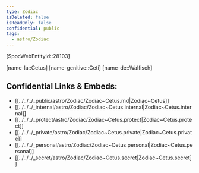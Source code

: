 ```yaml
---
type: Zodiac
isDeleted: false
isReadOnly: false
confidential: public
tags:
  - astro/Zodiac
---
```

[SpocWebEntityId::28103]



[name-la::Cetus]
[name-genitive::Ceti]
[name-de::Walfisch]


## Confidential Links & Embeds: 
- [[../../../_public/astro/Zodiac/Zodiac~Cetus.md|Zodiac~Cetus]] 
- [[../../../_internal/astro/Zodiac/Zodiac~Cetus.internal|Zodiac~Cetus.internal]] 
- [[../../../_protect/astro/Zodiac/Zodiac~Cetus.protect|Zodiac~Cetus.protect]] 
- [[../../../_private/astro/Zodiac/Zodiac~Cetus.private|Zodiac~Cetus.private]] 
- [[../../../_personal/astro/Zodiac/Zodiac~Cetus.personal|Zodiac~Cetus.personal]] 
- [[../../../_secret/astro/Zodiac/Zodiac~Cetus.secret|Zodiac~Cetus.secret]] 

